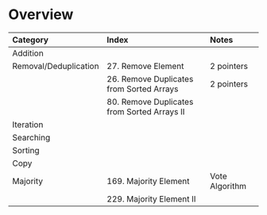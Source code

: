 # Overview

| Category | Index | Notes |
| :--- | :--- | :--- |
| Addition |  |  |
| Removal/Deduplication | 27. Remove Element | 2 pointers |
|  | 26. Remove Duplicates from Sorted Arrays | 2 pointers |
|  | 80. Remove Duplicates from Sorted Arrays II |  |
| Iteration |  |  |
| Searching |  |  |
| Sorting |  |  |
| Copy |  |  |
| Majority | 169. Majority Element | Vote Algorithm |
|  | 229. Majority Element II |  |

